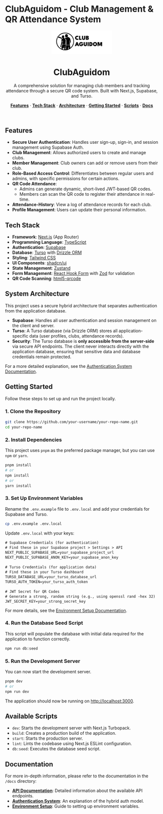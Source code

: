 # ClubAguidom - Club Management & QR Attendance System

<p align="center">
  <img src="public/clubAguidom.png" alt="ClubAguidom Logo" width="200"/>
</p>

<h1 align="center">ClubAguidom</h1>

<p align="center">
  A comprehensive solution for managing club members and tracking attendance through a secure QR code system. Built with Next.js, Supabase, and Turso.
</p>

<p align="center">
  <a href="#features"><strong>Features</strong></a> ·
  <a href="#tech-stack"><strong>Tech Stack</strong></a> ·
  <a href="#system-architecture"><strong>Architecture</strong></a> ·
  <a href="#getting-started"><strong>Getting Started</strong></a> ·
  <a href="#available-scripts"><strong>Scripts</strong></a> ·
  <a href="#documentation"><strong>Docs</strong></a>
</p>
<br/>

## Features

- **Secure User Authentication**: Handles user sign-up, sign-in, and session management using Supabase Auth.
- **Club Management**: Allows authorized users to create and manage clubs.
- **Member Management**: Club owners can add or remove users from their club.
- **Role-Based Access Control**: Differentiates between regular users and admins, with specific permissions for certain actions.
- **QR Code Attendance**:
  - Admins can generate dynamic, short-lived JWT-based QR codes.
  - Members can scan the QR code to register their attendance in real-time.
- **Attendance-History**: View a log of attendance records for each club.
- **Profile Management**: Users can update their personal information.

## Tech Stack

- **Framework**: [Next.js](https://nextjs.org/) (App Router)
- **Programming Language**: [TypeScript](https://www.typescriptlang.org/)
- **Authentication**: [Supabase](https://supabase.io/)
- **Database**: [Turso](https://turso.tech/) with [Drizzle ORM](https://orm.drizzle.team/)
- **Styling**: [Tailwind CSS](https://tailwindcss.com/)
- **UI Components**: [shadcn/ui](https://ui.shadcn.com/)
- **State Management**: [Zustand](https://zustand-demo.pmnd.rs/)
- **Form Management**: [React Hook Form](https://react-hook-form.com/) with [Zod](https://zod.dev/) for validation
- **QR Code Scanning**: [html5-qrcode](https://github.com/mebjas/html5-qrcode)

## System Architecture

This project uses a secure hybrid architecture that separates authentication from the application database.

- **Supabase**: Handles all user authentication and session management on the client and server.
- **Turso**: A Turso database (via Drizzle ORM) stores all application-specific data (user profiles, clubs, attendance records).
- **Security**: The Turso database is **only accessible from the server-side** via secure API endpoints. The client never interacts directly with the application database, ensuring that sensitive data and database credentials remain protected.

For a more detailed explanation, see the [Authentication System Documentation](./docs/AUTHENTICATION_SYSTEM.md).

## Getting Started

Follow these steps to set up and run the project locally.

### 1. Clone the Repository

```bash
git clone https://github.com/your-username/your-repo-name.git
cd your-repo-name
```

### 2. Install Dependencies

This project uses `pnpm` as the preferred package manager, but you can use `npm` or `yarn`.

```bash
pnpm install
# or
npm install
# or
yarn install
```

### 3. Set Up Environment Variables

Rename the `.env.example` file to `.env.local` and add your credentials for Supabase and Turso.

```bash
cp .env.example .env.local
```

Update `.env.local` with your keys:

```env
# Supabase Credentials (for authentication)
# Find these in your Supabase project > Settings > API
NEXT_PUBLIC_SUPABASE_URL=your_supabase_project_url
NEXT_PUBLIC_SUPABASE_ANON_KEY=your_supabase_anon_key

# Turso Credentials (for application data)
# Find these in your Turso dashboard
TURSO_DATABASE_URL=your_turso_database_url
TURSO_AUTH_TOKEN=your_turso_auth_token

# JWT Secret for QR Codes
# Generate a strong, random string (e.g., using openssl rand -hex 32)
JWT_SECRET_KEY=your_strong_secret_key
```

For more details, see the [Environment Setup Documentation](./docs/ENVIRONMENT_SETUP.md).

### 4. Run the Database Seed Script

This script will populate the database with initial data required for the application to function correctly.

```bash
npm run db:seed
```

### 5. Run the Development Server

You can now start the development server.

```bash
pnpm dev
# or
npm run dev
```

The application should now be running on [http://localhost:3000](http://localhost:3000).

## Available Scripts

- `dev`: Starts the development server with Next.js Turbopack.
- `build`: Creates a production build of the application.
- `start`: Starts the production server.
- `lint`: Lints the codebase using Next.js ESLint configuration.
- `db:seed`: Executes the database seed script.

## Documentation

For more in-depth information, please refer to the documentation in the `/docs` directory:

- **[API Documentation](./docs/API.md)**: Detailed information about the available API endpoints.
- **[Authentication System](./docs/AUTHENTICATION_SYSTEM.md)**: An explanation of the hybrid auth model.
- **[Environment Setup](./docs/ENVIRONMENT_SETUP.md)**: Guide to setting up environment variables.
